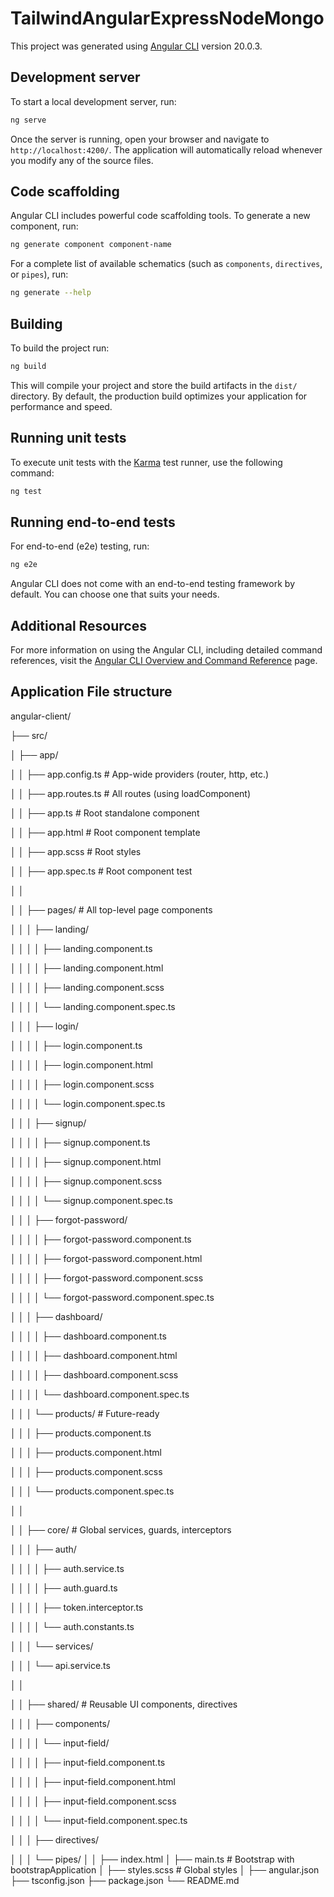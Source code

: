 # TailwindAngularExpressNodeMongo

This project was generated using [Angular CLI](https://github.com/angular/angular-cli) version 20.0.3.

## Development server

To start a local development server, run:

```bash
ng serve
```

Once the server is running, open your browser and navigate to `http://localhost:4200/`. The application will automatically reload whenever you modify any of the source files.

## Code scaffolding

Angular CLI includes powerful code scaffolding tools. To generate a new component, run:

```bash
ng generate component component-name
```

For a complete list of available schematics (such as `components`, `directives`, or `pipes`), run:

```bash
ng generate --help
```

## Building

To build the project run:

```bash
ng build
```

This will compile your project and store the build artifacts in the `dist/` directory. By default, the production build optimizes your application for performance and speed.

## Running unit tests

To execute unit tests with the [Karma](https://karma-runner.github.io) test runner, use the following command:

```bash
ng test
```

## Running end-to-end tests

For end-to-end (e2e) testing, run:

```bash
ng e2e
```

Angular CLI does not come with an end-to-end testing framework by default. You can choose one that suits your needs.

## Additional Resources

For more information on using the Angular CLI, including detailed command references, visit the [Angular CLI Overview and Command Reference](https://angular.dev/tools/cli) page.


## Application File structure
angular-client/

├── src/

│   ├── app/

│   │   ├── app.config.ts                     # App-wide providers (router, http, etc.)

│   │   ├── app.routes.ts                     # All routes (using loadComponent)

│   │   ├── app.ts                            # Root standalone component

│   │   ├── app.html                          # Root component template

│   │   ├── app.scss                          # Root styles

│   │   ├── app.spec.ts                       # Root component test

│   │

│   │   ├── pages/                            # All top-level page components

│   │   │   ├── landing/

│   │   │   │   ├── landing.component.ts

│   │   │   │   ├── landing.component.html

│   │   │   │   ├── landing.component.scss

│   │   │   │   └── landing.component.spec.ts

│   │   │   ├── login/

│   │   │   │   ├── login.component.ts

│   │   │   │   ├── login.component.html

│   │   │   │   ├── login.component.scss

│   │   │   │   └── login.component.spec.ts

│   │   │   ├── signup/

│   │   │   │   ├── signup.component.ts

│   │   │   │   ├── signup.component.html

│   │   │   │   ├── signup.component.scss

│   │   │   │   └── signup.component.spec.ts

│   │   │   ├── forgot-password/

│   │   │   │   ├── forgot-password.component.ts

│   │   │   │   ├── forgot-password.component.html

│   │   │   │   ├── forgot-password.component.scss

│   │   │   │   └── forgot-password.component.spec.ts

│   │   │   ├── dashboard/

│   │   │   │   ├── dashboard.component.ts

│   │   │   │   ├── dashboard.component.html

│   │   │   │   ├── dashboard.component.scss

│   │   │   │   └── dashboard.component.spec.ts

│   │   │   └── products/                     # Future-ready

│   │   │       ├── products.component.ts

│   │   │       ├── products.component.html

│   │   │       ├── products.component.scss

│   │   │       └── products.component.spec.ts

│   │

│   │   ├── core/                             # Global services, guards, interceptors

│   │   │   ├── auth/

│   │   │   │   ├── auth.service.ts

│   │   │   │   ├── auth.guard.ts

│   │   │   │   ├── token.interceptor.ts

│   │   │   │   └── auth.constants.ts

│   │   │   └── services/

│   │   │       └── api.service.ts

│   │

│   │   ├── shared/                           # Reusable UI components, directives

│   │   │   ├── components/

│   │   │   │   └── input-field/

│   │   │   │       ├── input-field.component.ts

│   │   │   │       ├── input-field.component.html

│   │   │   │       ├── input-field.component.scss

│   │   │   │       └── input-field.component.spec.ts

│   │   │   ├── directives/

│   │   │   └── pipes/
│
│   ├── index.html
│   ├── main.ts                              # Bootstrap with bootstrapApplication
│   ├── styles.scss                          # Global styles
│
├── angular.json
├── tsconfig.json
├── package.json
└── README.md

